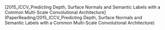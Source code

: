 [2015_ICCV_Predicting Depth, Surface Normals and Semantic Labels with a Common Multi-Scale Convolutional Architecture](PaperReading/2015_ICCV_Predicting Depth, Surface Normals and Semantic Labels with a Common Multi-Scale Convolutional Architecture)
